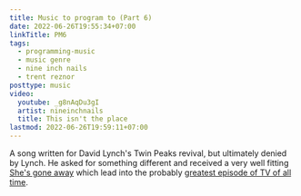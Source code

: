 ```yaml
---
title: Music to program to (Part 6)
date: 2022-06-26T19:55:34+07:00
linkTitle: PM6
tags:
  - programming-music
  - music genre
  - nine inch nails
  - trent reznor
posttype: music
video:
  youtube: _g8nAqDu3gI
  artist: nineinchnails
  title: This isn't the place
lastmod: 2022-06-26T19:59:11+07:00
---
```


A song written for David Lynch's Twin Peaks revival, but ultimately denied by Lynch. He asked for something different and received a very well fitting [She's gone away](https://www.youtube.com/watch?v=r2bL7DU21Wg) which lead into the probably [greatest episode of TV of all time](https://en.wikipedia.org/wiki/Part_8_(Twin_Peaks)).
